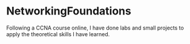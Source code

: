 # NetworkingFoundations
Following a CCNA course online, I have done labs and small projects to apply the theoretical skills I have learned.
